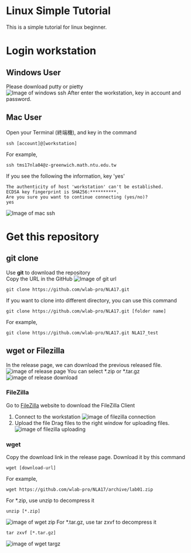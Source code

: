 # Linux Simple Tutorial
This is a simple tutorial for linux beginner.

# Login workstation
## Windows User
Please download putty or pietty  
![Image of windows ssh](images/ssh_image_windows.jpg)
After enter the workstation, key in account and password.
## Mac User
Open your Terminal (終端機), and key in the command
```
ssh [account]@[workstation]
```
For example,
```
ssh tms17nla04@z-greenwich.math.ntu.edu.tw
```
If you see the following the information, key 'yes'
```
The authenticity of host 'workstation' can't be established.
ECDSA key fingerprint is SHA256:**********.
Are you sure you want to continue connecting (yes/no)?
yes
```
![Image of mac ssh](images/ssh_image_mac.jpg)
# Get this repository
## git clone
Use __git__ to download the repository  
Copy the URL in the GitHub
![Image of git url](images/git_url.jpg)
```
git clone https://github.com/wlab-pro/NLA17.git
```
If you want to clone into different directory, you can use this command
```
git clone https://github.com/wlab-pro/NLA17.git [folder name]
```
For example,
```
git clone https://github.com/wlab-pro/NLA17.git NLA17_test
```
## wget or Filezilla
In the release page, we can download the previous released file.
![image of release page](images/git_release.jpg)
You can select *.zip or *.tar.gz
![image of release download](images/git_release_page.jpg)
### FileZilla
Go to [FileZilla](https://filezilla-project.org) website to download the FileZilla Client
1. Connect to the workstation
![image of filezilla connection](images/filezilla_connect.jpg)
2. Upload the file
Drag files to the right window for uploading files.
![image of filezilla uploading](images/filezilla_upload.jpg)
### wget
Copy the download link in the release page.
Download it by this command
```
wget [download-url]
```
For example,
```
wget https://github.com/wlab-pro/NLA17/archive/lab01.zip
```
For *.zip, use unzip to decompress it
```
unzip [*.zip]
```
![image of wget zip](images/wget_zip.jpg)
For *.tar.gz, use tar zxvf to decompress it
```
tar zxvf [*.tar.gz]
```
![image of wget targz](images/wget_targz.jpg)
